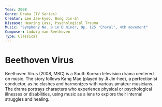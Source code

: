 ```yaml
---
Year: 2008
Genre: Drama (TV Series)
Creator: Lee Jae-kyoo, Hong Jin-ah
Disease: Hearing Loss, Psychological Trauma
Music: "Symphony No. 9 in D minor, Op. 125 'Choral', 4th movement"
Composer: Ludwig van Beethoven
Type: Classical
---
```

# Beethoven Virus


Beethoven Virus (2008, MBC) is a South Korean television drama centered on music. The story follows Kang Mae (played by Ji Jin-hee), a perfectionist conductor, as he clashes and harmonizes with various amateur musicians. The drama portrays characters who experience physical or psychological illnesses or disabilities, using music as a lens to explore their internal struggles and healing.
